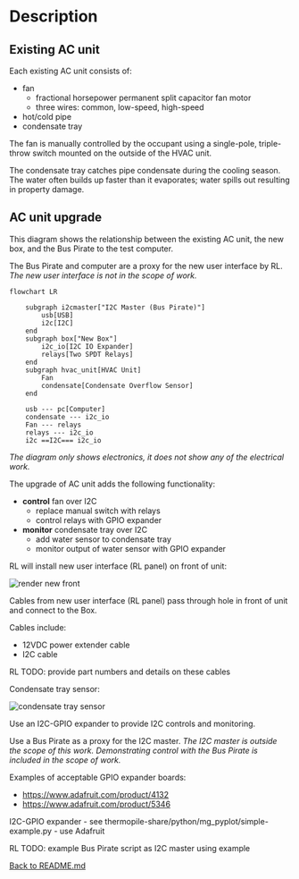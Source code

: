 # Description

## Existing AC unit

Each existing AC unit consists of:

- fan
    - fractional horsepower permanent split capacitor fan motor
    - three wires: common, low-speed, high-speed
- hot/cold pipe
- condensate tray

The fan is manually controlled by the occupant using a
single-pole, triple-throw switch mounted on the outside of the
HVAC unit.

The condensate tray catches pipe condensate during the cooling
season. The water often builds up faster than it evaporates;
water spills out resulting in property damage.

## AC unit upgrade

This diagram shows the relationship between the existing AC
unit, the new box, and the Bus Pirate to the test computer.

The Bus Pirate and computer are a proxy for the new user
interface by RL. *The new user interface is not in the scope of
work.*

```mermaid
flowchart LR

    subgraph i2cmaster["I2C Master (Bus Pirate)"]
        usb[USB]
        i2c[I2C]
    end
    subgraph box["New Box"]
        i2c_io[I2C IO Expander]
        relays[Two SPDT Relays]
    end
    subgraph hvac_unit[HVAC Unit]
        Fan
        condensate[Condensate Overflow Sensor]
    end

    usb --- pc[Computer]
    condensate --- i2c_io
    Fan --- relays
    relays --- i2c_io
    i2c ==I2C=== i2c_io
```

*The diagram only shows electronics, it does not show any of the
electrical work.*

The upgrade of AC unit adds the following functionality:

- **control** fan over I2C
    - replace manual switch with relays
    - control relays with GPIO expander
- **monitor** condensate tray over I2C
    - add water sensor to condensate tray
    - monitor output of water sensor with GPIO expander

RL will install new user interface (RL panel) on front
of unit:

![render new front](img/render-new-front.png)

Cables from new user interface (RL panel) pass through hole in
front of unit and connect to the Box. 

Cables include:

- 12VDC power extender cable
- I2C cable

RL TODO: provide part numbers and details on these cables

Condensate tray sensor:

![condensate tray sensor](img/condensate-tray-sensor-location.png)

Use an I2C-GPIO expander to provide I2C controls and monitoring.

Use a Bus Pirate as a proxy for the I2C master. *The I2C master
is outside the scope of this work. Demonstrating control with the
Bus Pirate is included in the scope of work.*

Examples of acceptable GPIO expander boards:

- https://www.adafruit.com/product/4132
- https://www.adafruit.com/product/5346

I2C-GPIO expander
    - see thermopile-share/python/mg_pyplot/simple-example.py
    - use Adafruit 


RL TODO: example Bus Pirate script as I2C master using example

[Back to README.md](README.md)
